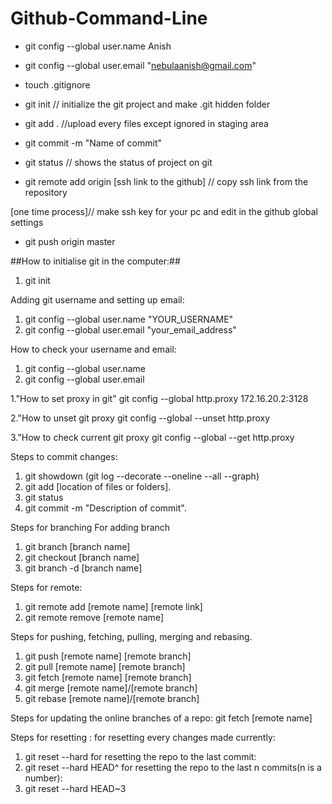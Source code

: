 # Github-Command-Line

- git config --global user.name Anish
- git config --global user.email "nebulaanish@gmail.com"

- touch .gitignore
- git init  // initialize the git project and make .git hidden folder
- git add .     //upload every files except ignored in staging area
- git commit -m "Name of commit"
- git status   // shows the status of project on git
- git remote add origin [ssh link to the github]  // copy ssh link from the repository


[one time process]// make ssh key for your pc and edit in the github global settings

- git push origin master


##How to initialise git in the computer:##
1. git init

Adding git username and setting up email:
1. git config --global user.name "YOUR_USERNAME"
2. git config --global user.email "your_email_address"

How to check your username and email:
1. git config --global user.name
2. git config --global user.email

1."How to set proxy in git"
git config  --global http.proxy 172.16.20.2:3128

2."How to unset git proxy
git config --global --unset http.proxy

3."How to check current git proxy
git config --global --get http.proxy

Steps to commit changes:

1. git showdown (git log --decorate --oneline --all --graph)
2. git add [location of files or folders].
3. git status
4. git commit -m "Description of commit".

Steps for branching
For adding branch
1. git branch [branch name]
2. git checkout [branch name]
3. git branch -d [branch name]

Steps for remote:
1. git remote add [remote name] [remote link]
2. git remote remove [remote name]

Steps for pushing, fetching, pulling, merging and rebasing.
1. git push [remote name] [remote branch]
2. git pull [remote name] [remote branch]
3. git fetch [remote name] [remote branch]
4. git merge [remote name]/[remote branch]
5. git rebase [remote name]/[remote branch]

Steps for updating the online branches of a repo:
git fetch [remote name]

Steps for resetting :
for resetting every changes made currently:
1. git reset --hard
for resetting the repo to the last commit:
1. git reset --hard HEAD^
for resetting the repo to the last n commits(n is a number):
1. git reset --hard HEAD~3
